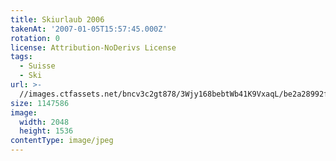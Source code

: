 ```yaml
---
title: Skiurlaub 2006
takenAt: '2007-01-05T15:57:45.000Z'
rotation: 0
license: Attribution-NoDerivs License
tags:
  - Suisse
  - Ski
url: >-
  //images.ctfassets.net/bncv3c2gt878/3Wjy168bebtWb41K9VxaqL/be2a28992f4a3d6ff438faa8566ef0ba/skiurlaub-2006_4560282016_o
size: 1147586
image:
  width: 2048
  height: 1536
contentType: image/jpeg
---
```


